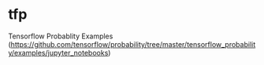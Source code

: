 # tfp
Tensorflow Probablity Examples (https://github.com/tensorflow/probability/tree/master/tensorflow_probability/examples/jupyter_notebooks)
